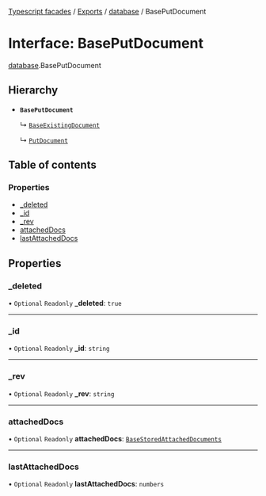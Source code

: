 [Typescript facades](../index.md) / [Exports](../modules.md) / [database](../modules/database.md) / BasePutDocument

# Interface: BasePutDocument

[database](../modules/database.md).BasePutDocument

## Hierarchy

- **`BasePutDocument`**

  ↳ [`BaseExistingDocument`](database.BaseExistingDocument.md)

  ↳ [`PutDocument`](database.PutDocument.md)

## Table of contents

### Properties

- [\_deleted](database.BasePutDocument.md#_deleted)
- [\_id](database.BasePutDocument.md#_id)
- [\_rev](database.BasePutDocument.md#_rev)
- [attachedDocs](database.BasePutDocument.md#attacheddocs)
- [lastAttachedDocs](database.BasePutDocument.md#lastattacheddocs)

## Properties

### \_deleted

• `Optional` `Readonly` **\_deleted**: ``true``

___

### \_id

• `Optional` `Readonly` **\_id**: `string`

___

### \_rev

• `Optional` `Readonly` **\_rev**: `string`

___

### attachedDocs

• `Optional` `Readonly` **attachedDocs**: [`BaseStoredAttachedDocuments`](../modules/database.md#basestoredattacheddocuments)

___

### lastAttachedDocs

• `Optional` `Readonly` **lastAttachedDocs**: `numbers`
